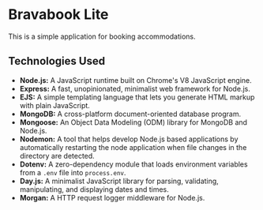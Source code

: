 # Bravabook Lite

This is a simple application for booking accommodations.

## Technologies Used

- **Node.js:** A JavaScript runtime built on Chrome's V8 JavaScript engine.
- **Express:** A fast, unopinionated, minimalist web framework for Node.js.
- **EJS:** A simple templating language that lets you generate HTML markup with plain JavaScript.
- **MongoDB:** A cross-platform document-oriented database program.
- **Mongoose:** An Object Data Modeling (ODM) library for MongoDB and Node.js.
- **Nodemon:** A tool that helps develop Node.js based applications by automatically restarting the node application when file changes in the directory are detected.
- **Dotenv:** A zero-dependency module that loads environment variables from a `.env` file into `process.env`.
- **Day.js:** A minimalist JavaScript library for parsing, validating, manipulating, and displaying dates and times.
- **Morgan:** A HTTP request logger middleware for Node.js.
